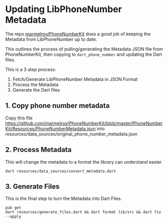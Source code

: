 # Updating LibPhoneNumber Metadata

The repo [marmelroy/PhoneNumberKit](https://github.com/marmelroy/PhoneNumberKit) does a good job of keeping the Metadata from LibPhoneNumber up to date.

This outlines the process of pulling/generating the Metadata JSON file from PhoneNumberKit, then copying to `dart_phone_number` and updating the Dart files.

This is a 3 step process:

1. Fetch/Generate LibPhoneNumber Metadata in JSON Format
2. Process the Metadata
3. Generate the Dart files

## 1. Copy phone number metadata

Copy this file https://github.com/marmelroy/PhoneNumberKit/blob/master/PhoneNumberKit/Resources/PhoneNumberMetadata.json into resources/data_sources/original_phone_number_metadata.json

## 2. Process Metadata

This will change the metadata to a format the library can understand easier

```
dart resources/data_sources/convert_metadata.dart
```

## 3. Generate Files

This is the final step to turn the Metadata into Dart Files.

```
pub get
dart resources/generate_files.dart && dart format lib/src && dart fix --apply
```